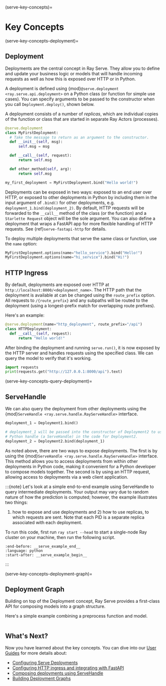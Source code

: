(serve-key-concepts)=

# Key Concepts

(serve-key-concepts-deployment)=

## Deployment

Deployments are the central concept in Ray Serve.
They allow you to define and update your business logic or models that will handle incoming requests as well as how this is exposed over HTTP or in Python.

A deployment is defined using {mod}`@serve.deployment <ray.serve.api.deployment>` on a Python class (or function for simple use cases).
You can specify arguments to be passed to the constructor when you call `Deployment.deploy()`, shown below.

A deployment consists of a number of *replicas*, which are individual copies of the function or class that are started in separate Ray Actors (processes).

```python
@serve.deployment
class MyFirstDeployment:
  # Take the message to return as an argument to the constructor.
  def __init__(self, msg):
      self.msg = msg

  def __call__(self, request):
      return self.msg

  def other_method(self, arg):
      return self.msg

my_first_deployment = MyFirstDeployment.bind("Hello world!")
```

Deployments can be exposed in two ways: exposed to an end user over HTTP, or 
exposed to other deployments in Python by including them in the input argument of `.bind()` for other deployments,
e.g. `deployment_1.bind(deployment_2)`.
By default, HTTP requests will be forwarded to the `__call__` method of the class (or the function) and a `Starlette Request` object will be the sole argument.
You can also define a deployment that wraps a FastAPI app for more flexible handling of HTTP requests. See {ref}`serve-fastapi-http` for details.

To deploy multiple deployments that serve the same class or function, use the `name` option:

```python
MyFirstDeployment.options(name="hello_service").bind("Hello!")
MyFirstDeployment.options(name="hi_service").bind("Hi!")
```

## HTTP Ingress
By default, deployments are exposed over HTTP at `http://localhost:8000/<deployment_name>`.
The HTTP path that the deployment is available at can be changed using the `route_prefix` option.
All requests to `/{route_prefix}` and any subpaths will be routed to the deployment (using a longest-prefix match for overlapping route prefixes).

Here's an example:

```python
@serve.deployment(name="http_deployment", route_prefix="/api")
class HTTPDeployment:
  def __call__(self, request):
      return "Hello world!"
```

After binding the deployment and running `serve.run()`, it is now exposed by the HTTP server and handles requests using the specified class.
We can query the model to verify that it's working.

```python
import requests
print(requests.get("http://127.0.0.1:8000/api").text)
```

(serve-key-concepts-query-deployment)=
## ServeHandle

We can also query the deployment from other deployments using the {mod}`ServeHandle <ray.serve.handle.RayServeHandle>` interface.

```python
deployment_1 = Deployment1.bind()

# deployment_1 will be passed into the constructor of Deployment2 to use as a
# Python handle (a ServeHandle) in the code for Deployment2.
deployment_2 = Deployment2.bind(deployment_1)
```

As noted above, there are two ways to expose deployments. The first is by using the {mod}`ServeHandle <ray.serve.handle.RayServeHandle>`
interface. This method allows you to access deployments from within other deployments in Python code, making it convenient for a
Python developer to compose models together. The second is by using an HTTP request, allowing access to deployments via a web client application.

:::{note}
  Let's look at a simple end-to-end example using ServeHandle to query intermediate deployments. Your output may
  vary due to random nature of how the prediction is computed; however, the example illustrates two things:
  1) how to expose and use deployments and 2) how to use replicas, to which requests are sent. Note that each PID
  is a separate replica associated with each deployment.

  To run this code, first run `ray start --head` to start a single-node Ray cluster on your machine, then run the following script.

  ```{literalinclude} doc_code/create_deployment.py
  :end-before: __serve_example_end__
  :language: python
  :start-after: __serve_example_begin__
  ```
:::

(serve-key-concepts-deployment-graph)=
## Deployment Graph

Building on top of the Deployment concept, Ray Serve provides a first-class API for composing models into a graph structure.

Here's a simple example combining a preprocess function and model.

```{literalinclude} doc_code/key-concepts-deployment-graph.py
```

## What's Next?
Now you have learned about the key concepts. You can dive into our [User Guides](user-guide) for more details about:
- [Configuring Serve Deployments](configuring-serve-deployments)
- [Configuring HTTP ingress and integrating with FastAPI](http-guide)
- [Composing deployments using ServeHandle](handle-guide)
- [Building Deployment Graphs](deployment-graph)
